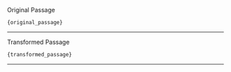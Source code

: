 Original Passage

```markdown
{original_passage}
```

---

Transformed Passage
```markdown
{transformed_passage}
```

---
